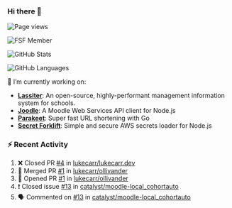 ### Hi there 👋

![Page views](https://visitor-badge.glitch.me/badge?page_id=lukecarr.lukecarr)

![FSF Member](https://static.fsf.org/nosvn/associate/crm/5272261.png)

![GitHub Stats](https://github-readme-stats.vercel.app/api?username=lukecarr&show_icons=true)

![GitHub Languages](https://github-readme-stats.vercel.app/api/top-langs?username=lukecarr&layout=compact)

🔭 I’m currently working on:

- **[Lassiter](https://github.com/lassiter-mis)**: An open-source, highly-performant management information system for schools.
- **[Joodle](https://github.com/lukecarr/joodle)**: A Moodle Web Services API client for Node.js
- **[Parakeet](https://github.com/lukecarr/parakeet)**: Super fast URL shortening with Go
- **[Secret Forklift](https://github.com/lukecarr/secret-forklift)**: Simple and secure AWS secrets loader for Node.js

### :zap: Recent Activity

<!--START_SECTION:activity-->
1. ❌ Closed PR [#4](https://github.com/lukecarr/lukecarr.dev/pull/4) in [lukecarr/lukecarr.dev](https://github.com/lukecarr/lukecarr.dev)
2. 🎉 Merged PR [#1](https://github.com/lukecarr/ollivander/pull/1) in [lukecarr/ollivander](https://github.com/lukecarr/ollivander)
3. 💪 Opened PR [#1](https://github.com/lukecarr/ollivander/pull/1) in [lukecarr/ollivander](https://github.com/lukecarr/ollivander)
4. ❗️ Closed issue [#13](https://github.com/catalyst/moodle-local_cohortauto/issues/13) in [catalyst/moodle-local_cohortauto](https://github.com/catalyst/moodle-local_cohortauto)
5. 🗣 Commented on [#13](https://github.com/catalyst/moodle-local_cohortauto/issues/13) in [catalyst/moodle-local_cohortauto](https://github.com/catalyst/moodle-local_cohortauto)
<!--END_SECTION:activity-->
